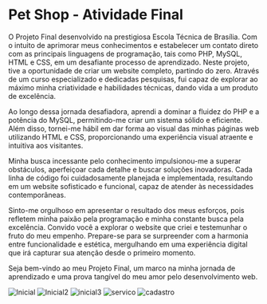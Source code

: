 # Pet Shop - Atividade Final

O Projeto Final desenvolvido na prestigiosa Escola Técnica de Brasília. Com o intuito de aprimorar meus conhecimentos e estabelecer um contato direto com as principais linguagens de programação, tais como PHP, MySQL, HTML e CSS, em um desafiante processo de aprendizado.
Neste projeto, tive a oportunidade de criar um website completo, partindo do zero. Através de um curso especializado e dedicadas pesquisas, fui capaz de explorar ao máximo minha criatividade e habilidades técnicas, dando vida a um produto de excelência.


Ao longo dessa jornada desafiadora, aprendi a dominar a fluidez do PHP e a potência do MySQL, permitindo-me criar um sistema sólido e eficiente. Além disso, tornei-me hábil em dar forma ao visual das minhas páginas web utilizando HTML e CSS, proporcionando uma experiência visual atraente e intuitiva aos visitantes.

Minha busca incessante pelo conhecimento impulsionou-me a superar obstáculos, aperfeiçoar cada detalhe e buscar soluções inovadoras. Cada linha de código foi cuidadosamente planejada e implementada, resultando em um website sofisticado e funcional, capaz de atender às necessidades contemporâneas.

Sinto-me orgulhoso em apresentar o resultado dos meus esforços, pois refletem minha paixão pela programação e minha constante busca pela excelência. Convido você a explorar o website que criei e testemunhar o fruto do meu empenho. Prepare-se para se surpreender com a harmonia entre funcionalidade e estética, mergulhando em uma experiência digital que irá capturar sua atenção desde o primeiro momento.

Seja bem-vindo ao meu Projeto Final, um marco na minha jornada de aprendizado e uma prova tangível do meu amor pelo desenvolvimento web. 

![Inicial](https://github.com/tutuhzin/PetShop/assets/90862900/3bd0ef71-4d58-4203-9103-8c839faf8f7b)
![Inicial2](https://github.com/tutuhzin/PetShop/assets/90862900/6680b488-2b2b-44a6-b077-7477d75ae1d8)
![inicial3](https://github.com/tutuhzin/PetShop/assets/90862900/026cacbd-3f03-4eff-b9fa-0b2b17004c97)
![servico](https://github.com/tutuhzin/PetShop/assets/90862900/4d623f03-6e45-4907-ac98-f2f810374ea3)
![cadastro](https://github.com/tutuhzin/PetShop/assets/90862900/b1361ec7-aa04-4be3-8d7d-28f3dc1b5998)
